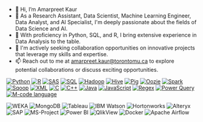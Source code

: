 - 👋 Hi, I’m Amarpreet Kaur
- 👀 As a Research Assistant, Data Scientist, Machine Learning Engineer, Data Analyst, and AI Specialist, I'm deeply passionate about the fields of Data Science and AI.
- 🌱 With proficiency in Python, SQL, and R, I bring extensive experience in Data Analysis to the table.
- 💞️  I'm actively seeking collaboration opportunities on innovative projects that leverage my skills and expertise.
- 📫  Reach out to me at amarpreet.kaur@torontomu.ca to explore potential collaborations or discuss exciting opportunities.

[![Python](https://img.shields.io/badge/-Python-3776AB?style=flat-square&logo=Python&logoColor=white)](https://www.python.org)
[![R](https://img.shields.io/badge/-R-276DC3?style=flat-square&logo=r&logoColor=white)](https://www.r-project.org)
[![SAS](https://img.shields.io/badge/-SAS-CA2129?style=flat-square&logo=SAS&logoColor=white)](https://www.sas.com)
[![SQL](https://img.shields.io/badge/-SQL-336791?style=flat-square&logo=postgresql&logoColor=white)](https://www.postgresql.org)
[![Hadoop](https://img.shields.io/badge/-Hadoop-66CCFF?style=flat-square&logo=ApacheHadoop&logoColor=white)](https://hadoop.apache.org)
[![Hive](https://img.shields.io/badge/-Hive-FDEE21?style=flat-square&logo=ApacheHive&logoColor=black)](https://hive.apache.org)
[![Pig](https://img.shields.io/badge/-Pig-F0AD4E?style=flat-square&logo=ApachePig&logoColor=white)](https://pig.apache.org)
[![Oozie](https://img.shields.io/badge/-Oozie-0066b3?style=flat-square)](https://oozie.apache.org)
[![Spark](https://img.shields.io/badge/-Spark-E25A1C?style=flat-square&logo=ApacheSpark&logoColor=white)](https://spark.apache.org)
[![Sqoop](https://img.shields.io/badge/-Sqoop-72147E?style=flat-square)](https://sqoop.apache.org)
[![XML](https://img.shields.io/badge/-XML-007ACC?style=flat-square)](https://www.w3.org/XML)
[![C](https://img.shields.io/badge/-C-A8B9CC?style=flat-square&logo=c&logoColor=white)](https://www.iso.org/standard/74528.html)
[![C++](https://img.shields.io/badge/-C++-00599C?style=flat-square&logo=cplusplus&logoColor=white)](https://isocpp.org)
[![Java](https://img.shields.io/badge/-Java-007396?style=flat-square&logo=java&logoColor=white)](https://www.oracle.com/java)
[![JavaScript](https://img.shields.io/badge/-JavaScript-F7DF1E?style=flat-square&logo=javascript&logoColor=black)](https://developer.mozilla.org/en-US/docs/Web/JavaScript)
[![Regex](https://img.shields.io/badge/-Regex-FFDD0D?style=flat-square&logo=JSFiddle&logoColor=black)](https://www.regular-expressions.info)
[![Power Query](https://img.shields.io/badge/-Power_Query-217346?style=flat-square)](https://powerquery.microsoft.com)
[![M-code language](https://img.shields.io/badge/-M_code-6504B5?style=flat-square)](https://docs.microsoft.com/en-us/powerquery-m/power-query-m-reference)


![WEKA](https://img.shields.io/badge/-WEKA-000000?style=flat-square)
![MongoDB](https://img.shields.io/badge/-MongoDB-47A248?style=flat-square&logo=MongoDB&logoColor=white)
![Tableau](https://img.shields.io/badge/-Tableau-E97627?style=flat-square&logo=Tableau&logoColor=white)
![IBM Watson](https://img.shields.io/badge/-IBM%20Watson-BE95FF?style=flat-square)
![Hortonworks](https://img.shields.io/badge/-Hortonworks-FE7A16?style=flat-square&logo=ApacheHive&logoColor=white)
![Alteryx](https://img.shields.io/badge/-Alteryx-84BEE9?style=flat-square)
![SAP](https://img.shields.io/badge/-SAP-0FAAFF?style=flat-square&logo=SAP&logoColor=white)
![MS-Project](https://img.shields.io/badge/-MS%20Project-217346?style=flat-square)
![Power BI](https://img.shields.io/badge/-Power%20BI-F2C811?style=flat-square&logo=PowerBI&logoColor=white)
![QlikView](https://img.shields.io/badge/-QlikView-FF4C4C?style=flat-square)
![Docker](https://img.shields.io/badge/-Docker-2496ED?style=flat-square&logo=Docker&logoColor=white)
![Apache Airflow](https://img.shields.io/badge/-Apache%20Airflow-017CEE?style=flat-square&logo=ApacheAirflow&logoColor=white)

